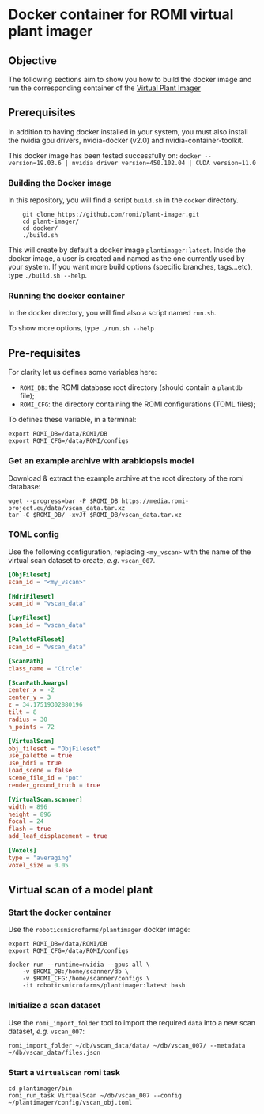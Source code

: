 Docker container for ROMI virtual plant imager
=============================================

## Objective
The following sections aim to show you how to build the docker image and run the corresponding container of the [Virtual Plant Imager](https://github.com/romi/plant-imager)

## Prerequisites

In addition to having docker installed in your system, you must also install the nvidia gpu drivers, nvidia-docker (v2.0) and nvidia-container-toolkit.

This docker image has been tested successfully on:
`docker --version=19.03.6 | nvidia driver version=450.102.04 | CUDA version=11.0`

### Building the Docker image

In this repository, you will find a script `build.sh` in the `docker` directory.

```shell
    git clone https://github.com/romi/plant-imager.git
    cd plant-imager/
    cd docker/
    ./build.sh
```
This will create by default a docker image `plantimager:latest`.
Inside the docker image, a user is created and named as the one currently used by your system.
If you want more build options (specific branches, tags...etc), type `./build.sh --help`.

### Running the docker container

In the docker directory, you will find also a script named `run.sh`.

To show more options, type `./run.sh --help`

## Pre-requisites

For clarity let us defines some variables here:

* `ROMI_DB`: the ROMI database root directory (should contain a `plantdb` file);
* `ROMI_CFG`: the directory containing the ROMI configurations (TOML files);

To defines these variable, in a terminal:

```shell
export ROMI_DB=/data/ROMI/DB
export ROMI_CFG=/data/ROMI/configs
```

### Get an example archive with arabidopsis model

Download & extract the example archive at the root directory of the romi database:

```shell
wget --progress=bar -P $ROMI_DB https://media.romi-project.eu/data/vscan_data.tar.xz
tar -C $ROMI_DB/ -xvJf $ROMI_DB/vscan_data.tar.xz
```

### TOML config

Use the following configuration, replacing `<my_vscan>` with the name of the virtual scan dataset to create, *e.g.* `vscan_007`.

```toml
[ObjFileset]
scan_id = "<my_vscan>"

[HdriFileset]
scan_id = "vscan_data"

[LpyFileset]
scan_id = "vscan_data"

[PaletteFileset]
scan_id = "vscan_data"

[ScanPath]
class_name = "Circle"

[ScanPath.kwargs]
center_x = -2
center_y = 3
z = 34.17519302880196
tilt = 8
radius = 30
n_points = 72

[VirtualScan]
obj_fileset = "ObjFileset"
use_palette = true
use_hdri = true
load_scene = false
scene_file_id = "pot"
render_ground_truth = true

[VirtualScan.scanner]
width = 896
height = 896
focal = 24
flash = true
add_leaf_displacement = true

[Voxels]
type = "averaging"
voxel_size = 0.05
```

## Virtual scan of a model plant

### Start the docker container

Use the `roboticsmicrofarms/plantimager` docker image:

```shell
export ROMI_DB=/data/ROMI/DB
export ROMI_CFG=/data/ROMI/configs

docker run --runtime=nvidia --gpus all \
    -v $ROMI_DB:/home/scanner/db \
    -v $ROMI_CFG:/home/scanner/configs \
    -it roboticsmicrofarms/plantimager:latest bash
```

### Initialize a scan dataset

Use the `romi_import_folder` tool to import the required `data` into a new scan dataset, *e.g.* `vscan_007`:

```shell 
romi_import_folder ~/db/vscan_data/data/ ~/db/vscan_007/ --metadata ~/db/vscan_data/files.json
```

### Start a `VirtualScan` romi task

```shell
cd plantimager/bin
romi_run_task VirtualScan ~/db/vscan_007 --config ~/plantimager/config/vscan_obj.toml
```